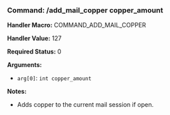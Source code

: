 ### Command: /add_mail_copper copper_amount

**Handler Macro:** COMMAND_ADD_MAIL_COPPER

**Handler Value:** 127

**Required Status:** 0

**Arguments:**
- `arg[0]`: `int copper_amount`

**Notes:**
- Adds copper to the current mail session if open.